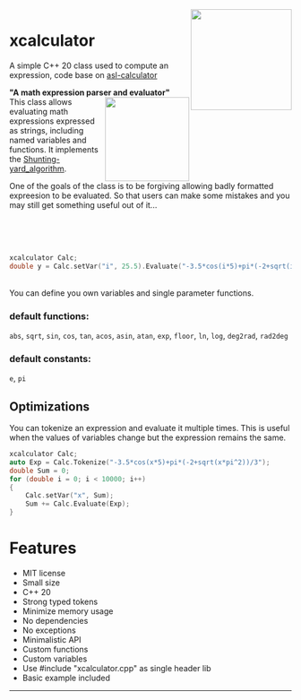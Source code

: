 <img src="https://i.imgur.com/0fxo7vo.jpeg" align="right" width="180px" />


# xcalculator
A simple C++ 20 class used to compute an expression, code base on [asl-calculator](https://github.com/aslze/asl-calculator)

**"A math expression parser and evaluator"**
<br><img src="https://i.imgur.com/9a5d2ee.png" align="right" width="150px" />
This class allows evaluating math expressions expressed as strings, including named variables and
functions. It implements the [Shunting-yard_algorithm](https://en.wikipedia.org/wiki/Shunting-yard_algorithm).

One of the goals of the class is to be forgiving allowing badly formatted expreesion to be evaluated.
So that users can make some mistakes and you may still get something useful out of it...

<br>
<br>
<br>

```cpp
xcalculator Calc;
double y = Calc.setVar("i", 25.5).Evaluate("-3.5*cos(i*5)+pi*(-2+sqrt(i*pi^2))/3");
```
<br>
You can define you own variables and single parameter functions. 

### default functions:

`abs`, `sqrt`, `sin`, `cos`, `tan`, `acos`, `asin`, `atan`, `exp`, `floor`, `ln`, `log`, `deg2rad`, `rad2deg`

### default constants:
`e`, `pi`

## Optimizations

You can tokenize an expression and evaluate it multiple times. This is useful when the values of variables
change but the expression remains the same.
```cpp
xcalculator Calc;
auto Exp = Calc.Tokenize("-3.5*cos(x*5)+pi*(-2+sqrt(x*pi^2))/3");
double Sum = 0;
for (double i = 0; i < 10000; i++) 
{
    Calc.setVar("x", Sum);
    Sum += Calc.Evaluate(Exp);
}
```

# Features
* MIT license
* Small size
* C++ 20
* Strong typed tokens
* Minimize memory usage
* No dependencies
* No exceptions
* Minimalistic API
* Custom functions
* Custom variables
* Use #include "xcalculator.cpp" as single header lib
* Basic example included


---
